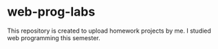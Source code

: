 # web-prog-labs
This repository is created to upload homework projects by me. I studied web programming this semester.
